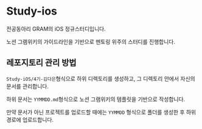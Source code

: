 # Study-ios

전공동아리 GRAM의 iOS 정규스터디입니다.

노션 그램위키의 가이드라인을 기반으로 멘토링 위주의 스터디를 진행합니다.

## 레포지토리 관리 방법

`Study-iOS/4기-김다은`형식으로 하위 디렉토리를 생성하고, 그 디렉토리 안에서 자신의 문서를 관리합니다.

하위 문서는 `YYMMDD.md`형식으로 노션 그램위키의 템플릿을 기반으로 작성합니다. 

만약 문서가 아닌 프로젝트를 업로드할 때에는 `YYMMDD` 형식으로 폴더를 생성한 후 하위 경로에 업로드합니다.
